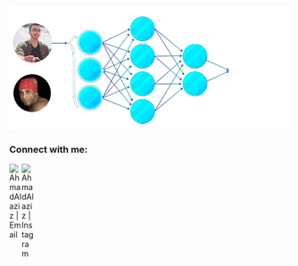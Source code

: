 ![image](https://github.com/Ahmad-Alaziz/Ahmad-Alaziz/blob/main/gif.gif)

### Connect with me:
[<img align="left" alt="AhmadAlaziz | Email" width="22px" src="https://cdn.jsdelivr.net/npm/simple-icons@v3/icons/gmail.svg" />](mailto:aha.k.aziz@gmail.com)
[<img align="left" alt="AhmadAlaziz | Instagram" width="22px" src="https://cdn.jsdelivr.net/npm/simple-icons@v3/icons/instagram.svg" />](https://www.instagram.com/a7mad_al3aziz/)
